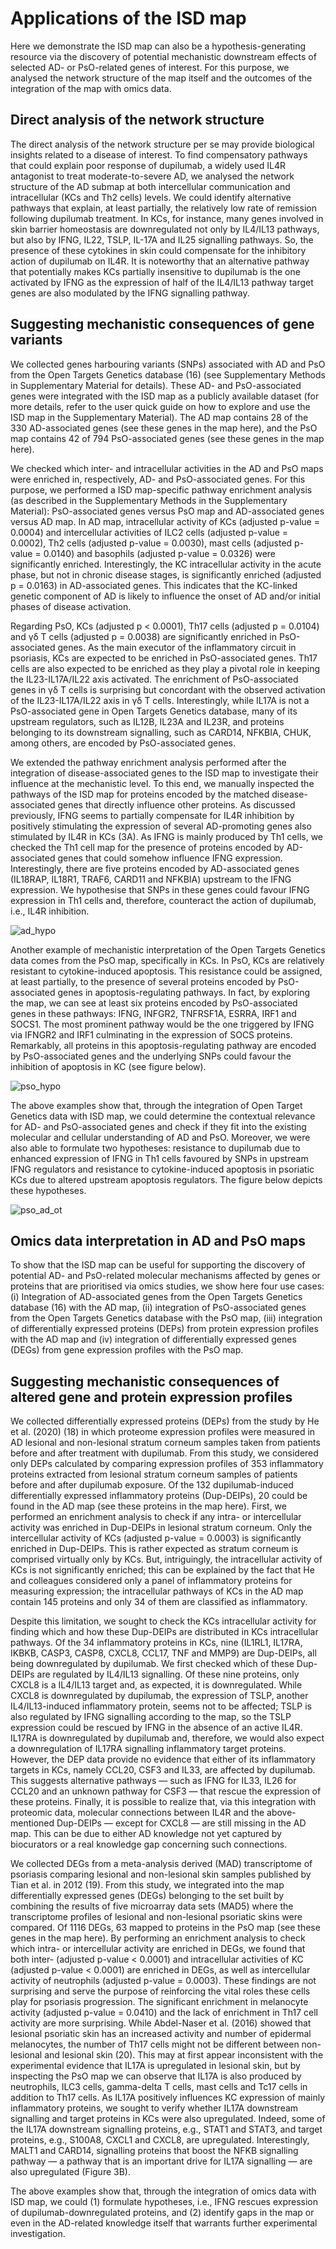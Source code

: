 # Applications of the ISD map

Here we demonstrate the ISD map can also be a hypothesis-generating resource via the discovery of potential mechanistic downstream effects of selected AD- or PsO-related genes of interest. For this purpose, we analysed the network structure of the map itself and the outcomes of the integration of the map with omics data.

## Direct analysis of the network structure
The direct analysis of the network structure per se may provide biological insights related to a disease of interest. To find compensatory pathways that could explain poor response of dupilumab, a widely used IL4R antagonist to treat moderate-to-severe AD, we analysed the network structure of the AD submap at both intercellular communication and intracellular (KCs and Th2 cells) levels.
We could identify alternative pathways that explain, at least partially, the relatively low rate of remission following dupilumab treatment. In KCs, for instance, many genes involved in skin barrier homeostasis are downregulated not only by IL4/IL13 pathways, but also by IFNG, IL22, TSLP, IL-17A and IL25 signalling pathways. So, the presence of these cytokines in skin could compensate for the inhibitory action of dupilumab on IL4R. It is noteworthy that an alternative pathway that potentially makes KCs partially insensitive to dupilumab is the one activated by IFNG as the expression of half of the IL4/IL13 pathway target genes are also modulated by the IFNG signalling pathway.

## Suggesting mechanistic consequences of gene variants
We collected genes harbouring variants (SNPs) associated with AD and PsO from the Open Targets Genetics database (16) (see Supplementary Methods in Supplementary Material for details). These AD- and PsO-associated genes were integrated with the ISD map as a publicly available dataset (for more details, refer to the user quick guide on how to explore and use the ISD map in the Supplementary Material). The AD map contains 28 of the 330 AD-associated genes (see these genes in the map here), and the PsO map contains 42 of 794 PsO-associated genes (see these genes in the map here). 

We checked which inter- and intracellular activities in the AD and PsO maps were enriched in, respectively, AD- and PsO-associated genes. For this purpose, we performed a ISD map-specific pathway enrichment analysis (as described in the Supplementary Methods in the Supplementary Material): PsO-associated genes versus PsO map and AD-associated genes versus AD map. In AD map, intracellular activity of KCs (adjusted p-value = 0.0004) and intercellular activities of ILC2 cells (adjusted p-value = 0.0002), Th2 cells (adjusted p-value = 0.0030), mast cells (adjusted p-value = 0.0140) and basophils (adjusted p-value = 0.0326) were significantly enriched. Interestingly, the KC intracellular activity in the acute phase, but not in chronic disease stages, is significantly enriched (adjusted p = 0.0163) in AD-associated genes. This indicates that the KC-linked genetic component of AD is likely to influence the onset of AD and/or initial phases of disease activation. 

Regarding PsO, KCs (adjusted p < 0.0001), Th17 cells (adjusted p = 0.0104) and γδ T cells (adjusted p = 0.0038) are significantly enriched in PsO-associated genes. As the main executor of the inflammatory circuit in psoriasis, KCs are expected to be enriched in PsO-associated genes. Th17 cells are also expected to be enriched as they play a pivotal role in keeping the IL23-IL17A/IL22 axis activated. The enrichment of PsO-associated genes in γδ T cells is surprising but concordant with the observed activation of the IL23-IL17A/IL22 axis in γδ T cells. Interestingly, while IL17A is not a PsO-associated gene in Open Targets Genetics database, many of its upstream regulators, such as IL12B, IL23A and IL23R, and proteins belonging to its downstream signalling, such as CARD14, NFKBIA, CHUK, among others, are encoded by PsO-associated genes.

We extended the pathway enrichment analysis performed after the integration of disease-associated genes to the ISD map to investigate their influence at the mechanistic level. To this end, we manually inspected the pathways of the ISD map for proteins encoded by the matched disease-associated genes that directly influence other proteins. As discussed previously, IFNG seems to partially compensate for IL4R inhibition by positively stimulating the expression of several AD-promoting genes also stimulated by IL4R in KCs (3A). As IFNG is mainly produced by Th1 cells, we checked the Th1 cell map for the presence of proteins encoded by AD-associated genes that could somehow influence IFNG expression. Interestingly, there are five proteins encoded by AD-associated genes (IL18RAP, IL18R1, TRAF6, CARD11 and NFKBIA) upstream to the IFNG expression. We hypothesise that SNPs in these genes could favour IFNG expression in Th1 cells and, therefore, counteract the action of dupilumab, i.e., IL4R inhibition. 

![ad_hypo](https://github.com/user-attachments/assets/a5102ced-1701-4441-8535-4cce5adfee5f)


Another example of mechanistic interpretation of the Open Targets Genetics data comes from the PsO map, specifically in KCs. In PsO, KCs are relatively resistant to cytokine-induced apoptosis. This resistance could be assigned, at least partially, to the presence of several proteins encoded by PsO-associated genes in apoptosis-regulating pathways. In fact, by exploring the map, we can see at least six proteins encoded by PsO-associated genes in these pathways: IFNG, INFGR2, TNFRSF1A, ESRRA, IRF1 and SOCS1. The most prominent pathway would be the one triggered by IFNG via IFNGR2 and IRF1 culminating in the expression of SOCS proteins. Remarkably, all proteins in this apoptosis-regulating pathway are encoded by PsO-associated genes and the underlying SNPs could favour the inhibition of apoptosis in KC (see figure below). 

![pso_hypo](https://github.com/user-attachments/assets/e3991337-7d99-4ae7-9f08-90b62bee9ed4)



The above examples show that, through the integration of Open Target Genetics data with ISD map, we could determine the contextual relevance for AD- and PsO-associated genes and check if they fit into the existing molecular and cellular understanding of AD and PsO. Moreover, we were also able to formulate two hypotheses: resistance to dupilumab due to enhanced expression of IFNG in Th1 cells favoured by SNPs in upstream IFNG regulators and resistance to cytokine-induced apoptosis in psoriatic KCs due to altered upstream apoptosis regulators. The figure below depicts these hypotheses.



![pso_ad_ot](https://github.com/user-attachments/assets/dc69781e-5391-4750-9d16-79e5e200413e)



## Omics data interpretation in AD and PsO maps
To show that the ISD map can be useful for supporting the discovery of potential AD- and PsO-related molecular mechanisms affected by genes or proteins that are prioritised via omics studies, we show here four use cases: (i) Integration of AD-associated genes from the Open Targets Genetics database (16) with the AD map, (ii) integration of PsO-associated genes from the Open Targets Genetics database with the PsO map, (iii) integration of differentially expressed proteins (DEPs) from protein expression profiles with the AD map and (iv) integration of differentially expressed genes (DEGs) from gene expression profiles with the PsO map.	



## Suggesting mechanistic consequences of altered gene and protein expression profiles
We collected differentially expressed proteins (DEPs) from the study by He et al. (2020) (18) in which proteome expression profiles were measured in AD lesional and non-lesional stratum corneum samples taken from patients before and after treatment with dupilumab. From this study, we considered only DEPs calculated by comparing expression profiles of 353 inflammatory proteins extracted from lesional stratum corneum samples of patients before and after dupilumab exposure. Of the 132 dupilumab-induced differentially expressed inflammatory proteins (Dup-DEIPs), 20 could be found in the AD map (see these proteins in the map here). First, we performed an enrichment analysis to check if any intra- or intercellular activity was enriched in Dup-DEIPs in lesional stratum corneum. Only the intercellular activity of KCs (adjusted p-value = 0.0003) is significantly enriched in Dup-DEIPs. This is rather expected as stratum corneum is comprised virtually only by KCs. But, intriguingly, the intracellular activity of KCs is not significantly enriched; this can be explained by the fact that He and colleagues considered only a panel of inflammatory proteins for measuring expression; the intracellular pathways of KCs in the AD map contain 145 proteins and only 34 of them are classified as inflammatory. 

Despite this limitation, we sought to check the KCs intracellular activity for finding which and how these Dup-DEIPs are distributed in KCs intracellular pathways. Of the 34 inflammatory proteins in KCs, nine (IL1RL1, IL17RA, IKBKB, CASP3, CASP8, CXCL8, CCL17, TNF and MMP9) are Dup-DEIPs, all being downregulated by dupilumab. We first checked which of these Dup-DEIPs are regulated by IL4/IL13 signalling. Of these nine proteins, only CXCL8 is a IL4/IL13 target and, as expected, it is downregulated. While CXCL8 is downregulated by dupilumab, the expression of TSLP, another IL4/IL13-induced inflammatory protein, seems not to be affected; TSLP is also regulated by IFNG signalling according to the map, so the TSLP expression could be rescued by IFNG in the absence of an active IL4R. IL17RA is downregulated by dupilumab and, therefore, we would also expect a downregulation of IL17RA signalling inflammatory target proteins. However, the DEP data provide no evidence that either of its inflammatory targets in KCs, namely CCL20, CSF3 and IL33, are affected by dupilumab. This suggests alternative pathways — such as IFNG for IL33, IL26 for CCL20 and an unknown pathway for CSF3 — that rescue the expression of these proteins. Finally, it is possible to realize that, via this integration with proteomic data, molecular connections between IL4R and the above-mentioned Dup-DEIPs — except for CXCL8 — are still missing in the AD map. This can be due to either AD knowledge not yet captured by biocurators or a real knowledge gap concerning such connections.

We collected DEGs from a meta-analysis derived (MAD) transcriptome of psoriasis comparing lesional and non-lesional skin samples published by Tian et al. in 2012 (19). From this study, we integrated into the map differentially expressed genes (DEGs) belonging to the set built by combining the results of five microarray data sets (MAD5) where the transcriptome profiles of lesional and non-lesional psoriatic skins were compared. Of 1116 DEGs, 63 mapped to proteins in the PsO map (see these genes in the map here). By performing an enrichment analysis to check which intra- or intercellular activity are enriched in DEGs, we found that both inter- (adjusted p-value < 0.0001) and intracellular activities of KC (adjusted p-value < 0.0001) are enriched in DEGs, as well as intercellular activity of neutrophils (adjusted p-value = 0.0003). These findings are not surprising and serve the purpose of reinforcing the vital roles these cells play for psoriasis progression. The significant enrichment in melanocyte activity (adjusted p-value = 0.0410) and the lack of enrichment in Th17 cell activity are more surprising. While Abdel-Naser et al. (2016) showed that lesional psoriatic skin has an increased activity and number of epidermal melanocytes, the number of Th17 cells might not be different between non-lesional and lesional skin (20). This may at first appear inconsistent with the experimental evidence that IL17A is upregulated in lesional skin, but by inspecting the PsO map we can observe that IL17A is also produced by neutrophils, ILC3 cells, gamma-delta T cells, mast cells and Tc17 cells in addition to Th17 cells. As IL17A positively influences KC expression of mainly inflammatory proteins, we sought to verify whether IL17A downstream signalling and target proteins in KCs were also upregulated. Indeed, some of the IL17A downstream signalling proteins, e.g., STAT1 and STAT3, and target proteins, e.g., S100A8, CXCL1 and CXCL8, are upregulated. Interestingly, MALT1 and CARD14, signalling proteins that boost the NFKB signalling pathway — a pathway that is an important drive for IL17A signalling — are also upregulated (Figure 3B).

The above examples show that, through the integration of omics data with ISD map, we could (1) formulate hypotheses, i.e., IFNG rescues expression of dupilumab-downregulated proteins, and (2) identify gaps in the map or even in the AD-related knowledge itself that warrants further experimental investigation.
